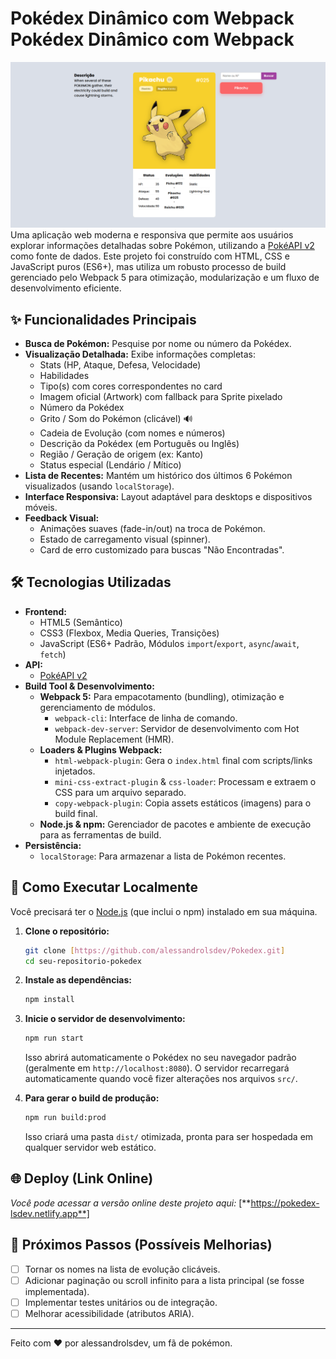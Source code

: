# Pokédex Dinâmico com Webpack  Pokédex Dinâmico com Webpack

![Pokédex Screenshot](site.png) Uma aplicação web moderna e responsiva que permite aos usuários explorar informações detalhadas sobre Pokémon, utilizando a [PokéAPI v2](https://pokeapi.co/) como fonte de dados. Este projeto foi construído com HTML, CSS e JavaScript puros (ES6+), mas utiliza um robusto processo de build gerenciado pelo Webpack 5 para otimização, modularização e um fluxo de desenvolvimento eficiente.

## ✨ Funcionalidades Principais

* **Busca de Pokémon:** Pesquise por nome ou número da Pokédex.
* **Visualização Detalhada:** Exibe informações completas:
    * Stats (HP, Ataque, Defesa, Velocidade)
    * Habilidades
    * Tipo(s) com cores correspondentes no card
    * Imagem oficial (Artwork) com fallback para Sprite pixelado
    * Número da Pokédex
    * Grito / Som do Pokémon (clicável) 🔊
    * Cadeia de Evolução (com nomes e números)
    * Descrição da Pokédex (em Português ou Inglês)
    * Região / Geração de origem (ex: Kanto)
    * Status especial (Lendário / Mítico)
* **Lista de Recentes:** Mantém um histórico dos últimos 6 Pokémon visualizados (usando `localStorage`).
* **Interface Responsiva:** Layout adaptável para desktops e dispositivos móveis.
* **Feedback Visual:**
    * Animações suaves (fade-in/out) na troca de Pokémon.
    * Estado de carregamento visual (spinner).
    * Card de erro customizado para buscas "Não Encontradas".

## 🛠️ Tecnologias Utilizadas

* **Frontend:**
    * HTML5 (Semântico)
    * CSS3 (Flexbox, Media Queries, Transições)
    * JavaScript (ES6+ Padrão, Módulos `import`/`export`, `async`/`await`, `fetch`)
* **API:**
    * [PokéAPI v2](https://pokeapi.co/)
* **Build Tool & Desenvolvimento:**
    * **Webpack 5:** Para empacotamento (bundling), otimização e gerenciamento de módulos.
        * `webpack-cli`: Interface de linha de comando.
        * `webpack-dev-server`: Servidor de desenvolvimento com Hot Module Replacement (HMR).
    * **Loaders & Plugins Webpack:**
        * `html-webpack-plugin`: Gera o `index.html` final com scripts/links injetados.
        * `mini-css-extract-plugin` & `css-loader`: Processam e extraem o CSS para um arquivo separado.
        * `copy-webpack-plugin`: Copia assets estáticos (imagens) para o build final.
    * **Node.js & npm:** Gerenciador de pacotes e ambiente de execução para as ferramentas de build.
* **Persistência:**
    * `localStorage`: Para armazenar a lista de Pokémon recentes.

## 🚀 Como Executar Localmente

Você precisará ter o [Node.js](https://nodejs.org/) (que inclui o npm) instalado em sua máquina.

1.  **Clone o repositório:**
    ```bash
    git clone [https://github.com/alessandrolsdev/Pokedex.git]
    cd seu-repositorio-pokedex
    ```

2.  **Instale as dependências:**
    ```bash
    npm install
    ```

3.  **Inicie o servidor de desenvolvimento:**
    ```bash
    npm run start
    ```
    Isso abrirá automaticamente o Pokédex no seu navegador padrão (geralmente em `http://localhost:8080`). O servidor recarregará automaticamente quando você fizer alterações nos arquivos `src/`.

4.  **Para gerar o build de produção:**
    ```bash
    npm run build:prod
    ```
    Isso criará uma pasta `dist/` otimizada, pronta para ser hospedada em qualquer servidor web estático.

## 🌐 Deploy (Link Online)

*Você pode acessar a versão online deste projeto aqui:*
[**https://pokedex-lsdev.netlify.app**] 

## 🔮 Próximos Passos (Possíveis Melhorias)

* [ ] Tornar os nomes na lista de evolução clicáveis.
* [ ] Adicionar paginação ou scroll infinito para a lista principal (se fosse implementada).
* [ ] Implementar testes unitários ou de integração.
* [ ] Melhorar acessibilidade (atributos ARIA).

---

Feito com ❤️ por  alessandrolsdev, um fã de pokémon.